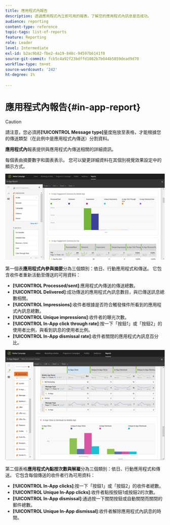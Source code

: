 ```yaml
---
title: 應用程式內報告
description: 透過應用程式內立即可用的報表，了解您的應用程式內訊息是否成功。
audience: reporting
content-type: reference
topic-tags: list-of-reports
feature: Reporting
role: Leader
level: Intermediate
exl-id: b2ac9b82-fbe2-4a19-848c-94597b6141f0
source-git-commit: fcb5c4a92f23bdffd1082b7b044b5859dead9d70
workflow-type: tm+mt
source-wordcount: '242'
ht-degree: 1%

---
```


# 應用程式內報告{#in-app-report}

>[!CAUTION]
>
>請注意，您必須將&#x200B;**[!UICONTROL Message type]**&#x200B;量度拖放至表格，才能根據您的傳送類型（在此例中是應用程式內傳送）分割資料。

**應用程式內**&#x200B;報表提供與應用程式內傳送相關的詳細資訊。

每個表由摘要數字和圖表表示。 您可以變更詳細資料在其個別視覺效果設定中的顯示方式。

![](assets/inapp_report.png)

第一個表&#x200B;**應用程式內參與摘要**&#x200B;分為三個類別：依日、行動應用程式和傳送。 它包含收件者重新活動至傳送的可用資料：

* **[!UICONTROL Processed/sent]**:應用程式內傳送的傳送總數。
* **[!UICONTROL Delivered]**:成功傳送的應用程式內訊息數目，與已傳送訊息總數相關。
* **[!UICONTROL Impressions]**:收件者根據是否符合觸發條件所看到的應用程式內訊息總數。
* **[!UICONTROL Unique impressions]**:收件者的曝光次數。
* **[!UICONTROL In-App click through rate]**:按一下「按鈕1」或「按鈕2」的使用者比例，與看到訊息的使用者比例。
* **[!UICONTROL In-App dismissal rate]**:收件者關閉的應用程式內訊息百分比。

![](assets/inapp_report_1.png)

第二個表格&#x200B;**應用程式內點按次數與解雇**&#x200B;分為三個類別：依日、行動應用程式和傳送。 它包含每個傳送的收件者行為可用資料：

* **[!UICONTROL In-App clicks]**:按一下「按鈕1」或「按鈕2」的收件者總數。
* **[!UICONTROL Unique In-App clicks]**:收件者點按按鈕1或按鈕2的次數。
* **[!UICONTROL In-App dismissal]**:通過按一下關閉按鈕或自動關閉而關閉的郵件總數。
* **[!UICONTROL Unique In-App dismissal]**:收件者解除應用程式內訊息的時間。
